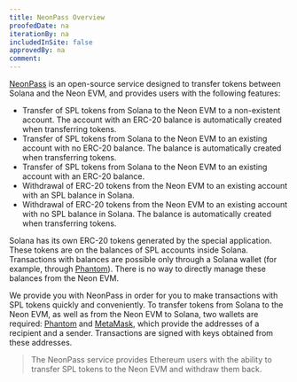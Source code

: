 ```yaml
---
title: NeonPass Overview
proofedDate: na
iterationBy: na
includedInSite: false
approvedBy: na
comment: 
---
```


[NeonPass](https://neonpass.live/) is an open-source service designed to transfer tokens between Solana and the Neon EVM, and provides users with the following features:
  * Transfer of SPL tokens from Solana to the Neon EVM to a non-existent account. The account with an ERC-20 balance is automatically created when transferring tokens.
  * Transfer of SPL tokens from Solana to the Neon EVM to an existing account with no ERC-20 balance. The balance is automatically created when transferring tokens.
  * Transfer of SPL tokens from Solana to the Neon EVM to an existing account with an ERC-20 balance.
  * Withdrawal of ERC-20 tokens from the Neon EVM to an existing account with an SPL balance in Solana.
  * Withdrawal of ERC-20 tokens from the Neon EVM to an existing account with no SPL balance in Solana. The balance is automatically created when transferring tokens.

Solana has its own ERC-20 tokens generated by the special application. These tokens are on the balances of SPL accounts inside Solana. Transactions with balances are possible only through a Solana wallet (for example, through [Phantom](about/terminology.md#phantom)). There is no way to directly manage these balances from the Neon EVM.

We provide you with NeonPass in order for you to make transactions with SPL tokens quickly and conveniently. To transfer tokens from Solana to the Neon EVM, as well as from the Neon EVM to Solana, two wallets are required: [Phantom](about/terminology.md#phantom) and [MetaMask](about/terminology.md#metamask), which provide the addresses of a recipient and a sender. Transactions are signed with keys obtained from these addresses.

> The NeonPass service provides Ethereum users with the ability to transfer SPL tokens to the Neon EVM and withdraw them back.
